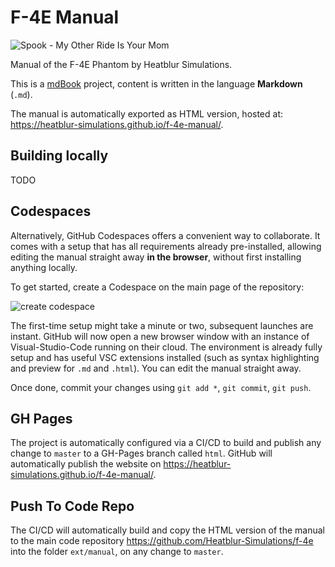 # F-4E Manual

![Spook - My Other Ride Is Your Mom](https://i.imgur.com/KBOIocl.png)

Manual of the F-4E Phantom by Heatblur Simulations.

This is a [mdBook](https://rust-lang.github.io/mdBook/) project, content is written in the language **Markdown** (`.md`).

The manual is automatically exported as HTML version, hosted at: https://heatblur-simulations.github.io/f-4e-manual/.

## Building locally

TODO

## Codespaces

Alternatively, GitHub Codespaces offers a convenient way to collaborate. It comes with a setup that has all requirements already pre-installed, allowing editing the manual straight away **in the browser**, without first installing anything locally.

To get started, create a Codespace on the main page of the repository:

![create codespace](https://i.imgur.com/3Ktij8Z.png)

The first-time setup might take a minute or two, subsequent launches are instant. GitHub will now open a new browser window with an instance of Visual-Studio-Code running on their cloud.
The environment is already fully setup and has useful VSC extensions installed (such as syntax highlighting and preview for `.md` and `.html`). You can edit the manual straight away.

Once done, commit your changes using `git add *`, `git commit`, `git push`.

## GH Pages

The project is automatically configured via a CI/CD to build and publish any change to `master` to a GH-Pages branch called `html`. GitHub will automatically publish the website on https://heatblur-simulations.github.io/f-4e-manual/.

## Push To Code Repo

The CI/CD will automatically build and copy the HTML version of the manual to the main code repository https://github.com/Heatblur-Simulations/f-4e into the folder `ext/manual`, on any change to `master`.
